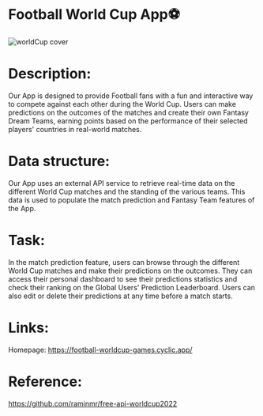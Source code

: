 <h1>Football World Cup App⚽</h1>

<div class="col md-5 text-center d-none d-md-block">
                    <img class="img-fluid " src="/images/World-cup-odds-picks-and-predictions-for-Qatar-2022.jpg" alt="worldCup cover">
</div> 


<h1>Description:</h1>

Our App is designed to provide Football fans with a fun and interactive way to compete against each other during the World Cup. Users can make predictions on the outcomes of the matches and create their own Fantasy Dream Teams, earning points based on the performance of their selected players' countries in real-world matches.


<h1>Data structure:</h1>

Our App uses an external API service to retrieve real-time data on the different World Cup matches and the standing of the various teams. This data is used to populate the match prediction and Fantasy Team features of the App.


<h1>Task:</h1>

In the match prediction feature, users can browse through the different World Cup matches and make their predictions on the outcomes. They can access their personal dashboard to see their predictions statistics and check their ranking on the Global Users' Prediction Leaderboard. Users can also edit or delete their predictions at any time before a match starts.



<h1>Links:</h1>

Homepage: https://football-worldcup-games.cyclic.app/


<h1>Reference: </h1>

https://github.com/raminmr/free-api-worldcup2022